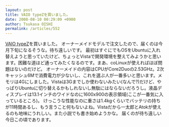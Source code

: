 ```yaml
---
layout: post
title: VAIO typeZを買いました。
date: 2008-08-10 00:29:09 +0900
author: Tsukasa OISHI
permalink: /articles/552
---
```


[VAIO typeZ](http://www.vaio.sony.co.jp/Products/Z1/)を買いました。
オーナーメイドモデルで注文したので、届くのは今月下旬になるそうな。待ち遠しいです。
最初はすぐにでもOSをUbuntuに入れ替えようと思っていたけど、ちょっとVistaで開発環境を整えてみようかと思います。困難な道ほど通ってみたくなるのです。まあ、coLinuxが使えればほぼ問題はないのだけど。
オーナーメイドの内容はCPUがCore2Duoの2.53GHz。2次キャッシュ6Mで消費電力が少ないし、これを選ぶ人が一番多いと思います。メモリは4Gにしました。Vistaは3Gまでしか使わないみたい(なんで?)だけど、やっぱりUbuntuに切り替えるかもしれないし無駄にはならないだろうし。液晶ディスプレイは13.1インチのワイドなのに1600x900の表示領域(ここが一番気に入っているところ)。
けっこうな性能なのに重さは1.4kgくらいでバッテリの持ちが11時間あるし、もう言うこと何もないよね。Vistaだから一太郎とAtokが使えるのも地味にうれしい。また小説でも書き始めようかな。
届くのが待ち遠しい今日この頃であります。

